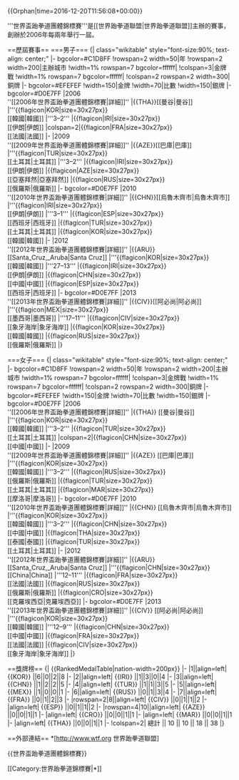 {{Orphan|time=2016-12-20T11:56:08+00:00}}

'''世界盃跆拳道團體錦標賽'''是[[世界跆拳道聯盟|世界跆拳道聯盟]]主辦的賽事，創辦於2006年每兩年舉行一屆。

==歷屆賽事==
===男子===
{| class="wikitable" style="font-size:90%; text-align: center;"
|- bgcolor=#C1D8FF
!rowspan=2 width=50|年
!rowspan=2 width=200|主辦城市
!width=1% rowspan=7 bgcolor=ffffff|
!colspan=3|金牌戰
!width=1% rowspan=7 bgcolor=ffffff|
!colspan=2 rowspan=2 width=300|銅牌
|- bgcolor=#EFEFEF
!width=150|金牌
!width=70|比數
!width=150|銀牌
|- bgcolor=#D0E7FF
|2006<br />''[[2006年世界盃跆拳道團體錦標賽|詳細]]''
|{{THA}}[[曼谷|曼谷]]
|'''{{flagicon|KOR|size=30x27px}}<br />[[韓國|韓國]]
|'''3–2'''
|{{flagicon|IRI|size=30x27px}}<br />[[伊朗|伊朗]]
|colspan=2|{{flagicon|FRA|size=30x27px}}<br />[[法國|法國]]
|- 
|2009<br />''[[2009年世界盃跆拳道團體錦標賽|詳細]]''
|{{AZE}}[[巴庫|巴庫]]
|'''{{flagicon|TUR|size=30x27px}}<br />[[土耳其|土耳其]]
|'''3–2'''
|{{flagicon|IRI|size=30x27px}}<br />[[伊朗|伊朗]]
|{{flagicon|AZE|size=30x27px}}<br />[[亞塞拜然|亞塞拜然]]
|{{flagicon|RUS|size=30x27px}}<br />[[俄羅斯|俄羅斯]]
|- bgcolor=#D0E7FF
|2010<br />''[[2010年世界盃跆拳道團體錦標賽|詳細]]''
|{{CHN}}[[烏魯木齊市|烏魯木齊市]]
|'''{{flagicon|IRI|size=30x27px}}<br />[[伊朗|伊朗]]
|'''3–1'''
|{{flagicon|ESP|size=30x27px}}<br />[[西班牙|西班牙]]
|{{flagicon|TUR|size=30x27px}}<br />[[土耳其|土耳其]]
|{{flagicon|KOR|size=30x27px}}<br />[[韓國|韓國]]
|- 
|2012<br />''[[2012年世界盃跆拳道團體錦標賽|詳細]]''
|{{ARU}}[[Santa_Cruz,_Aruba|Santa Cruz]]
|'''{{flagicon|KOR|size=30x27px}}<br />[[韓國|韓國]]
|'''27–13'''
|{{flagicon|IRI|size=30x27px}}<br />[[伊朗|伊朗]]
|{{flagicon|CHN|size=30x27px}}<br />[[中國|中國]]
|{{flagicon|ESP|size=30x27px}}<br />[[西班牙|西班牙]]
|- bgcolor=#D0E7FF
|2013<br />''[[2013年世界盃跆拳道團體錦標賽|詳細]]''
|{{CIV}}[[阿必尚|阿必尚]]
|'''{{flagicon|MEX|size=30x27px}}<br />[[墨西哥|墨西哥]]
|'''17–11'''
|{{flagicon|CIV|size=30x27px}}<br />[[象牙海岸|象牙海岸]]
|{{flagicon|KOR|size=30x27px}}<br />[[韓國|韓國]]
|{{flagicon|RUS|size=30x27px}}<br />[[俄羅斯|俄羅斯]]
|}

===女子===
{| class="wikitable" style="font-size:90%; text-align: center;"
|- bgcolor=#C1D8FF
!rowspan=2 width=50|年
!rowspan=2 width=200|主辦城市
!width=1% rowspan=7 bgcolor=ffffff|
!colspan=3|金牌戰
!width=1% rowspan=7 bgcolor=ffffff|
!colspan=2 rowspan=2 width=300|銅牌
|- bgcolor=#EFEFEF
!width=150|金牌
!width=70|比數
!width=150|銀牌
|- bgcolor=#D0E7FF
|2006<br />''[[2006年世界盃跆拳道團體錦標賽|詳細]]''
|{{THA}} [[曼谷|曼谷]]
|'''{{flagicon|KOR|size=30x27px}}<br />[[韓國|韓國]]
|'''3–2'''
|{{flagicon|TUR|size=30x27px}}<br />[[土耳其|土耳其]]
|colspan=2|{{flagicon|CHN|size=30x27px}}<br />[[中國|中國]]
|- 
|2009<br />''[[2009年世界盃跆拳道團體錦標賽|詳細]]''
|{{AZE}} [[巴庫|巴庫]]
|'''{{flagicon|KOR|size=30x27px}}<br />[[韓國|韓國]]
|'''3–2'''
|{{flagicon|RUS|size=30x27px}}<br />[[俄羅斯|俄羅斯]]
|{{flagicon|TUR|size=30x27px}}<br />[[土耳其|土耳其]]
|{{flagicon|MAR|size=30x27px}}<br />[[摩洛哥|摩洛哥]]
|- bgcolor=#D0E7FF
|2010<br />''[[2010年世界盃跆拳道團體錦標賽|詳細]]''
|{{CHN}} [[烏魯木齊市|烏魯木齊市]]
|'''{{flagicon|KOR|size=30x27px}}<br />[[韓國|韓國]]
|'''3–2'''
|{{flagicon|CHN|size=30x27px}}<br />[[中國|中國]]
|{{flagicon|THA|size=30x27px}}<br />[[泰國|泰國]]
|{{flagicon|TUR|size=30x27px}}<br />[[土耳其|土耳其]]
|- 
|2012<br />''[[2012年世界盃跆拳道團體錦標賽|詳細]]''
|{{ARU}} [[Santa_Cruz,_Aruba|Santa Cruz]]
|'''{{flagicon|CHN|size=30x27px}}<br />[[China|China]]
|'''12–11'''
|{{flagicon|FRA|size=30x27px}}<br />[[法國|法國]]
|{{flagicon|RUS|size=30x27px}}<br />[[俄羅斯|俄羅斯]]
|{{flagicon|CRO|size=30x27px}}<br />[[克羅埃西亞|克羅埃西亞]]
|- bgcolor=#D0E7FF
|2013<br />''[[2013年世界盃跆拳道團體錦標賽|詳細]]''
|{{CIV}} [[阿必尚|阿必尚]]
|'''{{flagicon|KOR|size=30x27px}}<br />[[韓國|韓國]]
|'''12–9'''
|{{flagicon|CHN|size=30x27px}}<br />[[中國|中國]]
|{{flagicon|FRA|size=30x27px}}<br />[[法國|法國]]
|{{flagicon|CIV|size=30x27px}}<br />[[象牙海岸|象牙海岸]]
|}

==獎牌榜==
{| {{RankedMedalTable|nation-width=200px}}
|-
|1||align=left| {{KOR}} ||6||0||2||8
|-
|2||align=left| {{IRI}} ||1||3||0||4
|-
|3||align=left| {{CHN}} ||1||2||2||5
|- 
|4||align=left| {{TUR}} ||1||1||3||5
|- 
|5||align=left| {{MEX}} ||1||0||0||1
|- 
|6||align=left| {{RUS}} ||0||1||3||4
|- 
|7||align=left| {{FRA}} ||0||1||2||3
|-
|rowspan=2|8||align=left| {{CIV}} ||0||1||1||2
|- 
|align=left| {{ESP}} ||0||1||1||2
|- 
|rowspan=4|10||align=left| {{AZE}} ||0||0||1||1
|- 
|align=left| {{CRO}} ||0||0||1||1
|- 
|align=left| {{MAR}} ||0||0||1||1
|- 
|align=left| {{THA}} ||0||0||1||1
|- 
!colspan=2| 總計 || 10 || 10 || 18 || 38
|}

==外部連結==
*[http://www.wtf.org 世界跆拳道聯盟]

{{世界盃跆拳道團體錦標賽}}

[[Category:世界跆拳道錦標賽|*]]